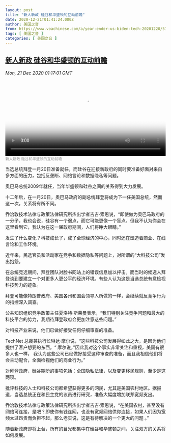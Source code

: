 ```yaml
---
layout: post
title: "新人新政 硅谷和华盛顿的互动前瞻"
date: 2020-12-21T01:41:24.000Z
author: 美国之音
from: https://www.voachinese.com/a/year-ender-us-biden-tech-20201220/5707185.html
tags: [ 美国之音 ]
categories: [ 美国之音 ]
---
```

<!--1608514884000-->
[新人新政 硅谷和华盛顿的互动前瞻](https://www.voachinese.com/a/year-ender-us-biden-tech-20201220/5707185.html)
------

<div>
<div><i>Mon, 21 Dec 2020 01:17:01 GMT</i></div><video poster="https://images.weserv.nl?url=gdb.voanews.com/36f7e8c0-16a9-49dc-b44b-8c657f9588ef_tv_r1_s_w900.jpg" src="https://av.voanews.com/Videoroot/Pangeavideo/2020/12/3/36/36f7e8c0-16a9-49dc-b44b-8c657f9588ef_240p.mp4" style="width:100%" controls></video><div><small style="color: #999;">新人新政 硅谷和华盛顿的互动前瞻</small></div><p>当选总统拜登一月20日准备就任，而硅谷在迎接新政府的同时要准备好面对来自多方面的压力，包括反垄断、网络言论和数据隐私等问题。</p><p>奥巴马总统2009年就任，当年华盛顿和硅谷之间的关系得到大力发展。</p><p>十二年后，在一月20日，奥巴马政府的副总统拜登将成为下一任美国总统，然而这一次，关系将有所不同。</p><p>乔治敦技术法律与政策法律研究所杰出学者吉吉·索恩说，“即使做为奥巴马政府的一分子，我也会说，硅谷有一个弱点，而它可能更像一个盲点。但我不认为你会在这里看到它，我认为在这一届政府期间，人们将睁大眼睛。”</p><p>发生了什么变化？科技成长了，成了全球经济的中心，同时还在塑造着商业、在线言论和工作环境。</p><p>近年来，民选官员和活动家在竞争和数据隐私等问题上，对所谓的“大科技公司”发出抱怨。</p><p>在总统竞选期间，拜登团队对脸书网站上的错误信息加以抨击。而当时的候选人拜登谈到要建立一个对更多人更公平的经济环境。有些人认为这是当选总统有意检视科技势力的迹象。</p><p>拜登可能像特朗普政府、美国各州和国会领导人所做的一样，会继续就反竞争行为的指控深入调查。</p><p>公共知识组织竞争政策主任夏洛特·斯莱曼表示，“我们特别关注竞争问题和最大的科技平台的势力，我期待拜登政府会更加注意这些问题。”</p><p>对科技产业来说，他们已做好接受任何仔细审查的准备。</p><p>TechNet 总裁兼执行长琳达·摩尔说，“这些科技公司发展得如此之大，是因为他们提供了客户想要的东西。“ 摩尔说，”因此我对这个事实非常关注和重视，美国有很多人也一样， 我认为这些公司已经做好接受这种审查的准备，而且我相信他们将会主动配合，全面检视他们的商业行为。”</p><p>对拜登政府，硅谷期盼的事项包括：全国隐私法律，以及变更移民规则，至少是这两项。</p><p>批评科技的人士和科技公司都希望获得更多的网民，尤其是美国农村地区。据报道，当选总统正在和民主党的议员进行研究，准备大幅度增加联邦宽频支出。</p><p>乔治敦技术法律与政策法律研究所杰出学者吉吉·索恩说，“在美国农村，甚至没有网络可连接，是吧？即使你有钱连网，也没有宽频网络供你连接，如果人们因为宽频太过昂贵而负担不起，那么老实说，这是有待解决的一个更大的问题 。”</p><p>随着新政府即将上台，所有的目光都集中在硅谷和华盛顿之间，关注双方的关系将如何发展。</p><p> </p><p> </p><p> </p>
</div>
